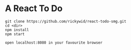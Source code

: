 # A React To Do 

```
git clone https://github.com/rickywid/react-todo-smg.git
cd <dir>
npm install
npm start

open localhost:8080 in your favourite browser
```
